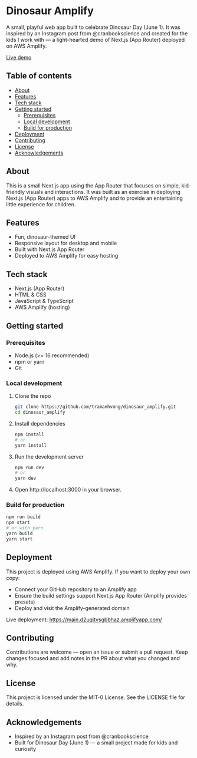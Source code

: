 # Dinosaur Amplify

A small, playful web app built to celebrate Dinosaur Day (June 1). It was inspired by an Instagram post from @cranbookscience and created for the kids I work with — a light-hearted demo of Next.js (App Router) deployed on AWS Amplify.

[Live demo](https://main.d2uqitvsgbbhaz.amplifyapp.com/)

## Table of contents
- [About](#about)
- [Features](#features)
- [Tech stack](#tech-stack)
- [Getting started](#getting-started)
  - [Prerequisites](#prerequisites)
  - [Local development](#local-development)
  - [Build for production](#build-for-production)
- [Deployment](#deployment)
- [Contributing](#contributing)
- [License](#license)
- [Acknowledgements](#acknowledgements)

## About
This is a small Next.js app using the App Router that focuses on simple, kid-friendly visuals and interactions. It was built as an exercise in deploying Next.js (App Router) apps to AWS Amplify and to provide an entertaining little experience for children.

## Features
- Fun, dinosaur-themed UI
- Responsive layout for desktop and mobile
- Built with Next.js App Router
- Deployed to AWS Amplify for easy hosting

## Tech stack
- Next.js (App Router)
- HTML & CSS
- JavaScript & TypeScript
- AWS Amplify (hosting)

## Getting started

### Prerequisites
- Node.js (>= 16 recommended)
- npm or yarn
- Git

### Local development
1. Clone the repo
   ```bash
   git clone https://github.com/tramanhvong/dinosaur_amplify.git
   cd dinosaur_amplify
   ```
2. Install dependencies
   ```bash
   npm install
   # or
   yarn install
   ```
3. Run the development server
   ```bash
   npm run dev
   # or
   yarn dev
   ```
4. Open http://localhost:3000 in your browser.

### Build for production
```bash
npm run build
npm start
# or with yarn
yarn build
yarn start
```

## Deployment
This project is deployed using AWS Amplify. If you want to deploy your own copy:
- Connect your GitHub repository to an Amplify app
- Ensure the build settings support Next.js App Router (Amplify provides presets)
- Deploy and visit the Amplify-generated domain

Live deployment: https://main.d2uqitvsgbbhaz.amplifyapp.com/

## Contributing
Contributions are welcome — open an issue or submit a pull request. Keep changes focused and add notes in the PR about what you changed and why.

## License
This project is licensed under the MIT-0 License. See the LICENSE file for details.

## Acknowledgements
- Inspired by an Instagram post from @cranbookscience
- Built for Dinosaur Day (June 1) — a small project made for kids and curiosity
